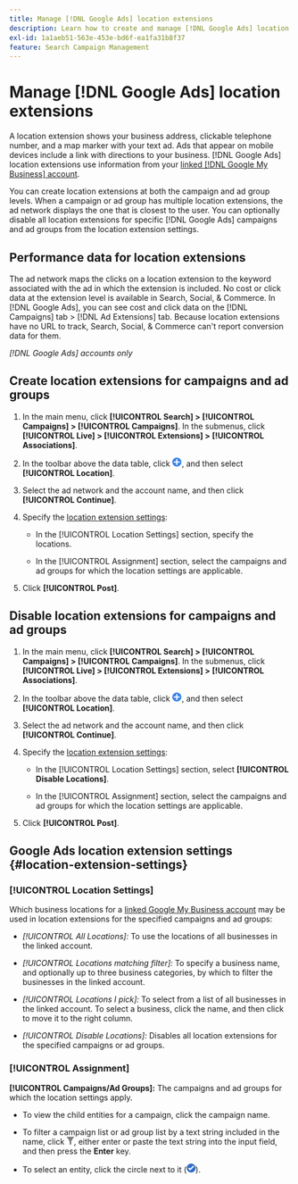 ```yaml
---
title: Manage [!DNL Google Ads] location extensions
description: Learn how to create and manage [!DNL Google Ads] location extensions.
exl-id: 1a1aeb51-563e-453e-bd6f-ea1fa31b8f37
feature: Search Campaign Management
---
```

# Manage [!DNL Google Ads] location extensions

A location extension shows your business address, clickable telephone number, and a map marker with your text ad. Ads that appear on mobile devices include a link with directions to your business. [!DNL Google Ads] location extensions use information from your [linked [!DNL Google My Business] account](https://support.google.com/google-ads/answer/2404182).

You can create location extensions at both the campaign and ad group levels. When a campaign or ad group has multiple location extensions, the ad network displays the one that is closest to the user. You can optionally disable all location extensions for specific [!DNL Google Ads] campaigns and ad groups from the location extension settings.

## Performance data for location extensions

The ad network maps the clicks on a location extension to the keyword associated with the ad in which the extension is included.  No cost or click data at the extension level is available in Search, Social, & Commerce. In [!DNL Google Ads], you can see cost and click data on the [!DNL Campaigns] tab > [!DNL Ad Extensions] tab. Because location extensions have no URL to track, Search, Social, & Commerce can't report conversion data for them.

*[!DNL Google Ads] accounts only*

## Create location extensions for campaigns and ad groups

1. In the main menu, click **[!UICONTROL Search] > [!UICONTROL Campaigns] > [!UICONTROL Campaigns]**. In the submenus, click **[!UICONTROL Live] > [!UICONTROL Extensions] > [!UICONTROL Associations]**.

1. In the toolbar above the data table, click ![Create](/help/search-social-commerce/assets/add.png "Create"), and then select **[!UICONTROL Location]**.

1. Select the ad network and the account name, and then click **[!UICONTROL Continue]**.

1. Specify the [location extension settings](#location-extension-settings):
   
   * In the [!UICONTROL Location Settings] section, specify the locations.

   * In the [!UICONTROL Assignment] section, select the campaigns and ad groups for which the location settings are applicable.

1. Click **[!UICONTROL Post]**.

## Disable location extensions for campaigns and ad groups

1. In the main menu, click **[!UICONTROL Search] > [!UICONTROL Campaigns] > [!UICONTROL Campaigns]**. In the submenus, click **[!UICONTROL Live] > [!UICONTROL Extensions] > [!UICONTROL Associations]**.

1. In the toolbar above the data table, click ![Create](/help/search-social-commerce/assets/add.png "Create"), and then select **[!UICONTROL Location]**.

1. Select the ad network and the account name, and then click **[!UICONTROL Continue]**.

1. Specify the [location extension settings](#location-extension-settings):

   * In the [!UICONTROL Location Settings] section, select **[!UICONTROL Disable Locations]**.
   
   * In the [!UICONTROL Assignment] section, select the campaigns and ad groups for which the location settings are applicable.

1. Click **[!UICONTROL Post]**.

## Google Ads location extension settings {#location-extension-settings}

### [!UICONTROL Location Settings]

Which business locations for a [linked Google My Business account](https://support.google.com/google-ads/answer/2404182?vid=1-635794239083658097-1242615452#link) may be used in location extensions for the specified campaigns and ad groups:

* *[!UICONTROL All Locations]:* To use the locations of all businesses in the linked account.

* *[!UICONTROL Locations matching filter]:* To specify a business name, and optionally up to three business categories, by which to filter the businesses in the linked account.

* *[!UICONTROL Locations I pick]:* To select from a list of all businesses in the linked account. To select a business, click the name, and then click   to move it to the right column.

* *[!UICONTROL Disable Locations]:* Disables all location extensions for the specified campaigns or ad groups.

### [!UICONTROL Assignment]

**[!UICONTROL Campaigns/Ad Groups]:** The campaigns and ad groups for which the location settings apply.

* To view the child entities for a campaign, click the campaign name.

* To filter a campaign list or ad group list by a text string included in the name, click ![Filter](/help/search-social-commerce/assets/filter.png "Filter"), either enter or paste the text string into the input field, and then press the **Enter** key.

* To select an entity, click the circle next to it (![Select](/help/search-social-commerce/assets/include.png "Select")).
